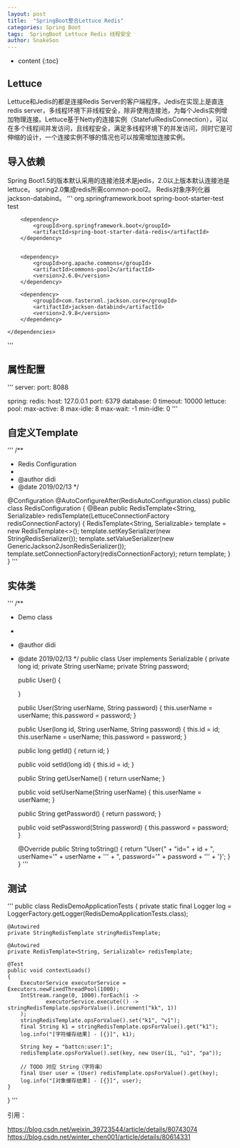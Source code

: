 ```yaml
---
layout: post
title:  "SpringBoot整合Lettuce Redis"
categories: Spring Boot
tags:  SpringBoot Lettuce Redis 线程安全  
author: SnakeSon
---
```


* content
{:toc}


## Lettuce

Lettuce和Jedis的都是连接Redis Server的客户端程序。Jedis在实现上是直连redis server，多线程环境下非线程安全，除非使用连接池，为每个Jedis实例增加物理连接。Lettuce基于Netty的连接实例（StatefulRedisConnection），可以在多个线程间并发访问，且线程安全，满足多线程环境下的并发访问，同时它是可伸缩的设计，一个连接实例不够的情况也可以按需增加连接实例。

##  导入依赖

Spring Boot1.5的版本默认采用的连接池技术是jedis，2.0以上版本默认连接池是lettuce。
spring2.0集成redis所需common-pool2。
Redis对象序列化器jackson-databind。
'''
    <dependencies>
        <dependency>
            <groupId>org.springframework.boot</groupId>
            <artifactId>spring-boot-starter-test</artifactId>
            <scope>test</scope>
        </dependency>

        <dependency>
            <groupId>org.springframework.boot</groupId>
            <artifactId>spring-boot-starter-data-redis</artifactId>
        </dependency>


        <dependency>
            <groupId>org.apache.commons</groupId>
            <artifactId>commons-pool2</artifactId>
            <version>2.6.0</version>
        </dependency>

        <dependency>
            <groupId>com.fasterxml.jackson.core</groupId>
            <artifactId>jackson-databind</artifactId>
            <version>2.9.8</version>
        </dependency>

    </dependencies>
'''

## 属性配置

'''
server:
  port: 8088

spring:
  redis:
    host: 127.0.0.1
    port: 6379
    database: 0
    timeout: 10000
    lettuce:
      pool:
        max-active: 8
        max-idle: 8
        max-wait: -1
        min-idle: 0
'''

## 自定义Template

'''
/**
 * Redis Configuration
 *
 * @author didi
 * @date 2019/02/13
 */

@Configuration
@AutoConfigureAfter(RedisAutoConfiguration.class)
public class RedisConfiguration
{
    @Bean
    public RedisTemplate<String, Serializable> redisTemplate(LettuceConnectionFactory redisConnectionFactory)
    {
        RedisTemplate<String, Serializable> template = new RedisTemplate<>();
        template.setKeySerializer(new StringRedisSerializer());
        template.setValueSerializer(new GenericJackson2JsonRedisSerializer());
        template.setConnectionFactory(redisConnectionFactory);
        return template;
    }
}
'''

## 实体类

'''
/**
 * Demo class
 *
 * @author didi
 * @date 2019/02/13
 */
public class User implements Serializable
{
    private long id;
    private String userName;
    private String password;


    public User()
    {

    }

    public User(String userName, String password)
    {
        this.userName = userName;
        this.password = password;
    }

    public User(long id, String userName, String password)
    {
        this.id = id;
        this.userName = userName;
        this.password = password;
    }

    public long getId()
    {
        return id;
    }

    public void setId(long id)
    {
        this.id = id;
    }

    public String getUserName()
    {
        return userName;
    }

    public void setUserName(String userName)
    {
        this.userName = userName;
    }

    public String getPassword()
    {
        return password;
    }

    public void setPassword(String password)
    {
        this.password = password;
    }

    @Override
    public String toString()
    {
        return "User{" + "id=" + id + ", userName='" + userName + '\'' + ", password='" + password + '\'' + '}';
    }
}
'''

##  测试

'''
public class RedisDemoApplicationTests
{
    private static final Logger log = LoggerFactory.getLogger(RedisDemoApplicationTests.class);

    @Autowired
    private StringRedisTemplate stringRedisTemplate;

    @Autowired
    private RedisTemplate<String, Serializable> redisTemplate;

    @Test
    public void contextLoads()
    {
        ExecutorService executorService = Executors.newFixedThreadPool(1000);
        IntStream.range(0, 1000).forEach(i ->
                executorService.execute(() -> stringRedisTemplate.opsForValue().increment("kk", 1))
        );
        stringRedisTemplate.opsForValue().set("k1", "v1");
        final String k1 = stringRedisTemplate.opsForValue().get("k1");
        log.info("[字符缓存结果] - [{}]", k1);

        String key = "battcn:user:1";
        redisTemplate.opsForValue().set(key, new User(1L, "u1", "pa"));

        // TODO 对应 String（字符串）
        final User user = (User) redisTemplate.opsForValue().get(key);
        log.info("[对象缓存结果] - [{}]", user);
    }
}
'''

引用：

https://blog.csdn.net/weixin_39723544/article/details/80743074
https://blog.csdn.net/winter_chen001/article/details/80614331